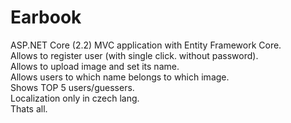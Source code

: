 # Earbook

ASP.NET Core (2.2) MVC application with Entity Framework Core. <br>
Allows to register user (with single click. without password). <br>
Allows to upload image and set its name. <br>
Allows users to which name belongs to which image. <br>
Shows TOP 5 users/guessers. <br>
Localization only in czech lang. <br>
Thats all. <br>
